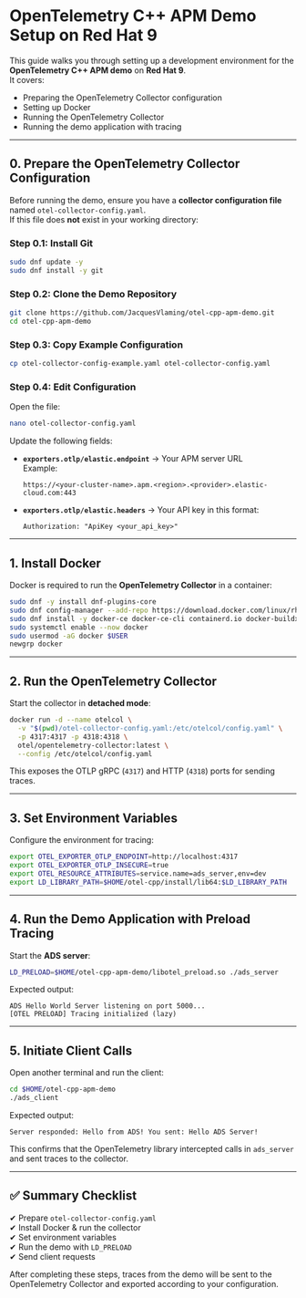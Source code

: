 # OpenTelemetry C++ APM Demo Setup on Red Hat 9

This guide walks you through setting up a development environment for the **OpenTelemetry C++ APM demo** on **Red Hat 9**.  
It covers:

- Preparing the OpenTelemetry Collector configuration  
- Setting up Docker  
- Running the OpenTelemetry Collector  
- Running the demo application with tracing  

---

## **0. Prepare the OpenTelemetry Collector Configuration**

Before running the demo, ensure you have a **collector configuration file** named `otel-collector-config.yaml`.  
If this file does **not** exist in your working directory:

### **Step 0.1: Install Git**
```bash
sudo dnf update -y
sudo dnf install -y git
```

### **Step 0.2: Clone the Demo Repository**
```bash
git clone https://github.com/JacquesVlaming/otel-cpp-apm-demo.git
cd otel-cpp-apm-demo
```

### **Step 0.3: Copy Example Configuration**
```bash
cp otel-collector-config-example.yaml otel-collector-config.yaml
```

### **Step 0.4: Edit Configuration**
Open the file:
```bash
nano otel-collector-config.yaml
```

Update the following fields:

- **`exporters.otlp/elastic.endpoint`** → Your APM server URL  
  Example:
  ```
  https://<your-cluster-name>.apm.<region>.<provider>.elastic-cloud.com:443
  ```
- **`exporters.otlp/elastic.headers`** → Your API key in this format:
  ```
  Authorization: "ApiKey <your_api_key>"
  ```

---

## **1. Install Docker**

Docker is required to run the **OpenTelemetry Collector** in a container:

```bash
sudo dnf -y install dnf-plugins-core
sudo dnf config-manager --add-repo https://download.docker.com/linux/rhel/docker-ce.repo
sudo dnf install -y docker-ce docker-ce-cli containerd.io docker-buildx-plugin docker-compose-plugin
sudo systemctl enable --now docker
sudo usermod -aG docker $USER
newgrp docker
```

---

## **2. Run the OpenTelemetry Collector**

Start the collector in **detached mode**:

```bash
docker run -d --name otelcol \
  -v "$(pwd)/otel-collector-config.yaml:/etc/otelcol/config.yaml" \
  -p 4317:4317 -p 4318:4318 \
  otel/opentelemetry-collector:latest \
  --config /etc/otelcol/config.yaml
```

This exposes the OTLP gRPC (`4317`) and HTTP (`4318`) ports for sending traces.

---

## **3. Set Environment Variables**

Configure the environment for tracing:

```bash
export OTEL_EXPORTER_OTLP_ENDPOINT=http://localhost:4317
export OTEL_EXPORTER_OTLP_INSECURE=true
export OTEL_RESOURCE_ATTRIBUTES=service.name=ads_server,env=dev
export LD_LIBRARY_PATH=$HOME/otel-cpp/install/lib64:$LD_LIBRARY_PATH
```

---

## **4. Run the Demo Application with Preload Tracing**

Start the **ADS server**:

```bash
LD_PRELOAD=$HOME/otel-cpp-apm-demo/libotel_preload.so ./ads_server
```

Expected output:
```
ADS Hello World Server listening on port 5000...
[OTEL PRELOAD] Tracing initialized (lazy)
```

---

## **5. Initiate Client Calls**

Open another terminal and run the client:

```bash
cd $HOME/otel-cpp-apm-demo
./ads_client
```

Expected output:
```
Server responded: Hello from ADS! You sent: Hello ADS Server!
```

This confirms that the OpenTelemetry library intercepted calls in `ads_server` and sent traces to the collector.

---

## ✅ **Summary Checklist**

✔ Prepare `otel-collector-config.yaml`  
✔ Install Docker & run the collector  
✔ Set environment variables  
✔ Run the demo with `LD_PRELOAD`  
✔ Send client requests  

After completing these steps, traces from the demo will be sent to the OpenTelemetry Collector and exported according to your configuration.
